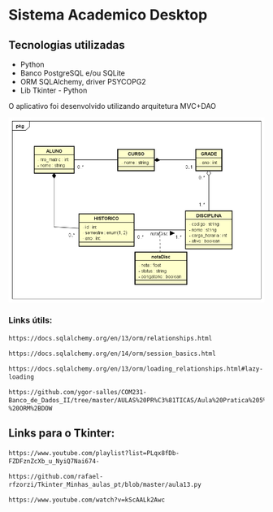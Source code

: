 # Sistema Academico Desktop

## Tecnologias utilizadas

* Python
* Banco PostgreSQL e/ou SQLite
* ORM SQLAlchemy, driver PSYCOPG2
* Lib Tkinter - Python

O aplicativo foi desenvolvido utilizando arquitetura MVC+DAO

![Image](https://github.com/ygor-salles/MVC-BD-Academico/blob/master/assets/MODELAGEM.png "Modelagem do sistema")

### Links útils:

```url
https://docs.sqlalchemy.org/en/13/orm/relationships.html
```


```url
https://docs.sqlalchemy.org/en/14/orm/session_basics.html
```

```url
https://docs.sqlalchemy.org/en/13/orm/loading_relationships.html#lazy-loading
```

```url
https://github.com/ygor-salles/COM231-Banco_de_Dados_II/tree/master/AULAS%20PR%C3%81TICAS/Aula%20Pratica%205%20-%20ORM%2BDOW
```

## Links para o Tkinter:

```url
https://www.youtube.com/playlist?list=PLqx8fDb-FZDFznZcXb_u_NyiQ7Nai674-
```

```url
https://github.com/rafael-rfzorzi/Tkinter_Minhas_aulas_pt/blob/master/aula13.py
```

```url
https://www.youtube.com/watch?v=kScAALk2Awc
```
